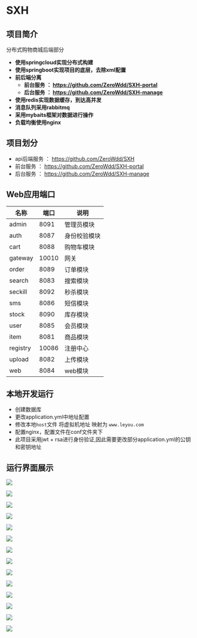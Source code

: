# SXH

## 项目简介 

分布式购物商城后端部分

* **使用springcloud实现分布式构建**
* **使用springboot实现项目的底层，去除xml配置**
* **前后端分离** 
  * **前台服务 ：  https://github.com/ZeroWdd/SXH-portal** 
  * **后台服务 ：  https://github.com/ZeroWdd/SXH-manage**
* **使用redis实现数据缓存，到达高并发**
* **消息队列采用rabbitmq**
* **采用mybaits框架对数据进行操作**
* **负载均衡使用nginx**

## 项目划分

* api后端服务 ：  https://github.com/ZeroWdd/SXH 
* 前台服务 ：  https://github.com/ZeroWdd/SXH-portal 
* 后台服务 ：  https://github.com/ZeroWdd/SXH-manage

## Web应用端口

| 名称     | 端口  | 说明         |
| -------- | ----- | ------------ |
| admin    | 8091  | 管理员模块   |
| auth     | 8087  | 身份校验模块 |
| cart     | 8088  | 购物车模块   |
| gateway  | 10010 | 网关         |
| order    | 8089  | 订单模块     |
| search   | 8083  | 搜索模块     |
| seckill  | 8092  | 秒杀模块     |
| sms      | 8086  | 短信模块     |
| stock    | 8090  | 库存模块     |
| user     | 8085  | 会员模块     |
| item     | 8081  | 商品模块     |
| registry | 10086 | 注册中心     |
| upload   | 8082  | 上传模块     |
| web      | 8084  | web模块      |

## 本地开发运行

* 创建数据库
* 更改application.yml中地址配置
* 修改本地`host`文件 将虚拟机地址 映射为 `www.leyou.com` 
* 配置nginx，配置文件在conf文件夹下
* 此项目采用jwt + rsa进行身份验证,因此需要更改部分application.yml的公钥和密钥地址

## 运行界面展示

![](https://github-image-save.oss-cn-beijing.aliyuncs.com/SXH/Snipaste_2019-12-20_17-16-08.jpg)

![](https://github-image-save.oss-cn-beijing.aliyuncs.com/SXH/Snipaste_2019-12-20_17-16-28.jpg)

![](https://github-image-save.oss-cn-beijing.aliyuncs.com/SXH/Snipaste_2019-12-20_17-16-58.jpg)

![](https://github-image-save.oss-cn-beijing.aliyuncs.com/SXH/Snipaste_2019-12-20_17-17-12.jpg)

![](https://github-image-save.oss-cn-beijing.aliyuncs.com/SXH/Snipaste_2019-12-20_17-18-04.jpg)

![](https://github-image-save.oss-cn-beijing.aliyuncs.com/SXH/Snipaste_2019-12-20_17-20-15.jpg)

![](https://github-image-save.oss-cn-beijing.aliyuncs.com/SXH/Snipaste_2019-12-20_17-20-33.jpg)

![](https://github-image-save.oss-cn-beijing.aliyuncs.com/SXH/Snipaste_2019-12-20_17-25-18.jpg)

![](https://github-image-save.oss-cn-beijing.aliyuncs.com/SXH/Snipaste_2019-12-20_17-25-35.jpg)

![]( https://github-image-save.oss-cn-beijing.aliyuncs.com/SXH/Snipaste_2019-12-20_17-26-01.jpg)

![]( https://github-image-save.oss-cn-beijing.aliyuncs.com/SXH/Snipaste_2019-12-20_17-26-28.jpg )

![](https://github-image-save.oss-cn-beijing.aliyuncs.com/SXH/Snipaste_2019-12-20_17-26-43.jpg)

![](https://github-image-save.oss-cn-beijing.aliyuncs.com/SXH/Snipaste_2019-12-20_17-26-51.jpg)

![](https://github-image-save.oss-cn-beijing.aliyuncs.com/SXH/Snipaste_2019-12-20_17-27-03.jpg)